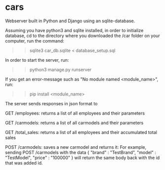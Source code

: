 # cars
Webserver built in Python and Django using an sqlite-database. 

Assuming you have python3 and sqlite installed, in order to initialize database, cd to the directory where you downloaded the /car folder on your computer, run the command:
>> sqlite3 car_db.sqlite < database_setup.sql

In order to start the server, run:
>> python3 manage.py runserver

If you get an error-message such as "No module named <module_name>", run:
>> pip install <module_name>

The server sends responses in json format to

GET /employees: returns a list of all employees and their parameters

GET /carmodels: returns a list of all carmodels and their parameters

GET /total_sales: returns a list of all employees and their accumulated total sales

POST /carmodels: saves a new carmodel and returns it:
For example, sending POST /carmodels with the data
{
	"brand" : "TestBrand",
	"model" : "TestModel",
	"price" : "100000"
}
will return the same body back with the id that was added id. 

